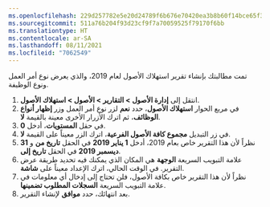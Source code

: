 ```yaml
---
ms.openlocfilehash: 229d257782e5e20d24789f6b676e70420ea3b8b60f14bce65f37d09b3ce98f93
ms.sourcegitcommit: 511a76b204f93d23cf9f7a70059525f79170f6bb
ms.translationtype: HT
ms.contentlocale: ar-SA
ms.lasthandoff: 08/11/2021
ms.locfileid: "7062549"
---
```

تمت مطالبتك بإنشاء تقرير استهلاك الأصول لعام 2019، والذي يعرض نوع أمر العمل ونوع الوظيفة.

1.  انتقل إلى **إدارة الأصول > التقارير > الأصول > استهلاك الأصول**. 
2.  في مربع الحوار **استهلاك الأصول**، حدد **نعم** لزر نوع أمر العمل وزر **إظهار أنواع الوظائف**، ثم اترك الأزرار الأخرى معينة بالقيمة **لا**.
3.  في حقل **المستويات**، أدخل **0**.
4.  في زر التبديل **مجموع كافة الأصول الفرعية**، اترك الزر معيناً على القيمة **لا**.
5.  نظراً لأن هذا التقرير خاص بعام 2019، أدخل **1 يناير 2019** في الحقل **تاريخ من** و **31 ديسمبر 2019** في الحقل **تاريخ إلى**. 
6.  علامة التبويب السريعة **الوجهة** هي المكان الذي يمكنك فيه تحديد طريقة عرض التقرير. في الوقت الحالي، اترك الإعداد معيناً على **شاشة**.
7.  نظراً لأن هذا التقرير خاص بكافة الأصول، فلن تحتاج إلى إدخال أي معلومات في علامة التبويب السريعة **السجلات المطلوب تضمينها**.
8.  بعد انتهائك، حدد **موافق** لإنشاء التقرير.

